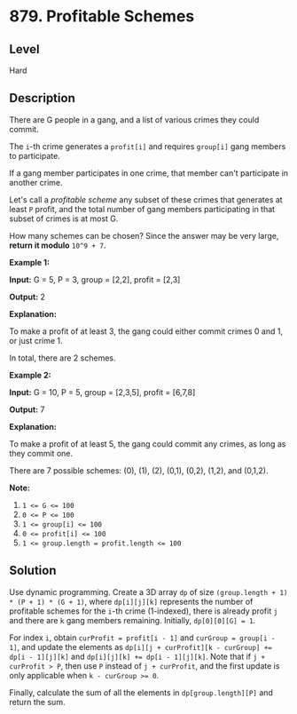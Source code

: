 # 879. Profitable Schemes
## Level
Hard

## Description
There are G people in a gang, and a list of various crimes they could commit.

The `i`-th crime generates a `profit[i]` and requires `group[i]` gang members to participate.

If a gang member participates in one crime, that member can't participate in another crime.

Let's call a *profitable scheme* any subset of these crimes that generates at least `P` profit, and the total number of gang members participating in that subset of crimes is at most G.

How many schemes can be chosen?  Since the answer may be very large, **return it modulo** `10^9 + 7`.

**Example 1:**

**Input:** G = 5, P = 3, group = [2,2], profit = [2,3]

**Output:** 2

**Explanation:**

To make a profit of at least 3, the gang could either commit crimes 0 and 1, or just crime 1.

In total, there are 2 schemes.

**Example 2:**

**Input:** G = 10, P = 5, group = [2,3,5], profit = [6,7,8]

**Output:** 7

**Explanation:**

To make a profit of at least 5, the gang could commit any crimes, as long as they commit one.

There are 7 possible schemes: (0), (1), (2), (0,1), (0,2), (1,2), and (0,1,2).

**Note:**

1. `1 <= G <= 100`
2. `0 <= P <= 100`
3. `1 <= group[i] <= 100`
4. `0 <= profit[i] <= 100`
5. `1 <= group.length = profit.length <= 100`

## Solution
Use dynamic programming. Create a 3D array `dp` of size `(group.length + 1) * (P + 1) * (G + 1)`, where `dp[i][j][k]` represents the number of profitable schemes for the `i`-th crime (1-indexed), there is already profit `j` and there are `k` gang members remaining. Initially, `dp[0][0][G] = 1`.

For index `i`, obtain `curProfit = profit[i - 1]` and `curGroup = group[i - 1]`, and update the elements as `dp[i][j + curProfit][k - curGroup] += dp[i - 1][j][k]` and `dp[i][j][k] += dp[i - 1][j][k]`. Note that if `j + curProfit > P`, then use `P` instead of `j + curProfit`, and the first update is only applicable when `k - curGroup >= 0`.

Finally, calculate the sum of all the elements in `dp[group.length][P]` and return the sum.
